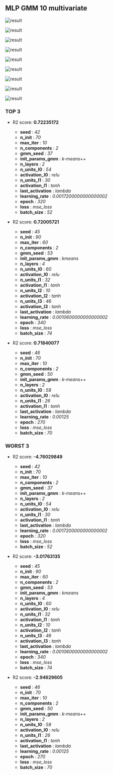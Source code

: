 ## MLP GMM 10 multivariate

![result](img/10_multivariate_importance_r2.png)

![result](img/10_multivariate_n_units_l0_r2.png)

![result](img/10_multivariate_epoch_r2.png)

![result](img/10_multivariate_n_layers_r2.png)

![result](img/10_multivariate_learning_rate_r2.png)

![result](img/10_multivariate_activation_l0_r2.png)

![result](img/10_multivariate_last_activation_r2.png)

![result](img/10_multivariate_batch_size_r2.png)

![result](img/10_multivariate_n_components_r2.png)
### TOP 3
- R2 score: **0.72235172**
	 - **seed** : *42*
	 - **n_init** : *70*
	 - **max_iter** : *10*
	 - **n_components** : *2*
	 - **gmm_seed** : *37*
	 - **init_params_gmm** : *k-means++*
	 - **n_layers** : *2*
	 - **n_units_l0** : *54*
	 - **activation_l0** : *relu*
	 - **n_units_l1** : *30*
	 - **activation_l1** : *tanh*
	 - **last_activation** : *lambda*
	 - **learning_rate** : *0.0017200000000000002*
	 - **epoch** : *320*
	 - **loss** : *mse_loss*
	 - **batch_size** : *52*

- R2 score: **0.72005721**
	 - **seed** : *45*
	 - **n_init** : *90*
	 - **max_iter** : *60*
	 - **n_components** : *2*
	 - **gmm_seed** : *53*
	 - **init_params_gmm** : *kmeans*
	 - **n_layers** : *4*
	 - **n_units_l0** : *60*
	 - **activation_l0** : *relu*
	 - **n_units_l1** : *32*
	 - **activation_l1** : *tanh*
	 - **n_units_l2** : *10*
	 - **activation_l2** : *tanh*
	 - **n_units_l3** : *46*
	 - **activation_l3** : *tanh*
	 - **last_activation** : *lambda*
	 - **learning_rate** : *0.0010600000000000002*
	 - **epoch** : *340*
	 - **loss** : *mse_loss*
	 - **batch_size** : *74*

- R2 score: **0.71840077**
	 - **seed** : *46*
	 - **n_init** : *70*
	 - **max_iter** : *10*
	 - **n_components** : *2*
	 - **gmm_seed** : *50*
	 - **init_params_gmm** : *k-means++*
	 - **n_layers** : *2*
	 - **n_units_l0** : *58*
	 - **activation_l0** : *relu*
	 - **n_units_l1** : *26*
	 - **activation_l1** : *tanh*
	 - **last_activation** : *lambda*
	 - **learning_rate** : *0.00125*
	 - **epoch** : *270*
	 - **loss** : *mse_loss*
	 - **batch_size** : *70*


### WORST 3
- R2 score: **-4.76029849**
	 - **seed** : *42*
	 - **n_init** : *70*
	 - **max_iter** : *10*
	 - **n_components** : *2*
	 - **gmm_seed** : *37*
	 - **init_params_gmm** : *k-means++*
	 - **n_layers** : *2*
	 - **n_units_l0** : *54*
	 - **activation_l0** : *relu*
	 - **n_units_l1** : *30*
	 - **activation_l1** : *tanh*
	 - **last_activation** : *lambda*
	 - **learning_rate** : *0.0017200000000000002*
	 - **epoch** : *320*
	 - **loss** : *mse_loss*
	 - **batch_size** : *52*

- R2 score: **-3.01763135**
	 - **seed** : *45*
	 - **n_init** : *90*
	 - **max_iter** : *60*
	 - **n_components** : *2*
	 - **gmm_seed** : *53*
	 - **init_params_gmm** : *kmeans*
	 - **n_layers** : *4*
	 - **n_units_l0** : *60*
	 - **activation_l0** : *relu*
	 - **n_units_l1** : *32*
	 - **activation_l1** : *tanh*
	 - **n_units_l2** : *10*
	 - **activation_l2** : *tanh*
	 - **n_units_l3** : *46*
	 - **activation_l3** : *tanh*
	 - **last_activation** : *lambda*
	 - **learning_rate** : *0.0010600000000000002*
	 - **epoch** : *340*
	 - **loss** : *mse_loss*
	 - **batch_size** : *74*

- R2 score: **-2.94629605**
	 - **seed** : *46*
	 - **n_init** : *70*
	 - **max_iter** : *10*
	 - **n_components** : *2*
	 - **gmm_seed** : *50*
	 - **init_params_gmm** : *k-means++*
	 - **n_layers** : *2*
	 - **n_units_l0** : *58*
	 - **activation_l0** : *relu*
	 - **n_units_l1** : *26*
	 - **activation_l1** : *tanh*
	 - **last_activation** : *lambda*
	 - **learning_rate** : *0.00125*
	 - **epoch** : *270*
	 - **loss** : *mse_loss*
	 - **batch_size** : *70*

